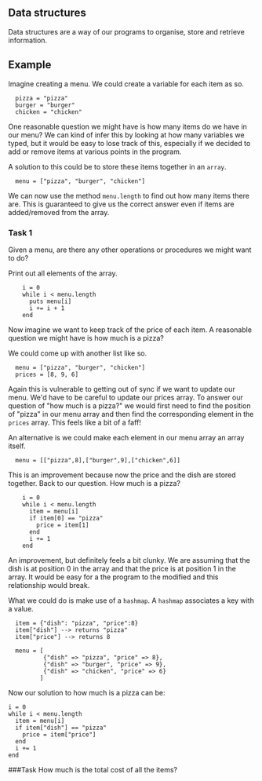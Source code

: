 ## Data structures

Data structures are a way of our programs to organise, store and retrieve information.

## Example
Imagine creating a menu. We could create a variable for each item as so.
```
  pizza = "pizza"
  burger = "burger"
  chicken = "chicken"
```
One reasonable question we might have is how many items do we have in our menu?
We can kind of infer this by looking at how many variables we typed, but it
would be easy to lose track of this, especially if we decided to add or remove
items at various points in the program.

A solution to this could be to store these items together in an `array`.
```
  menu = ["pizza", "burger", "chicken"]
```
We can now use the method `menu.length` to find out how many items there are.
This is guaranteed to give us the correct answer even if items are added/removed
from the array.

### Task 1
Given a menu, are there any other operations or procedures we might want to do?

Print out all elements of the array.
```
    i = 0
    while i < menu.length
      puts menu[i]
      i += i + 1
    end
```

Now imagine we want to keep track of the price of each item. A reasonable question
we might have is how much is a pizza?

We could come up with another list like so.
```
  menu = ["pizza", "burger", "chicken"]
  prices = [8, 9, 6]
```

Again this is vulnerable to getting out of sync if we want to update our menu.
We'd have to be careful to update our prices array. To answer our question of
"how much is a pizza?" we would first need to find the position of "pizza" in
our menu array and then find the corresponding element in the `prices` array.
This feels like a bit of a faff!

An alternative is we could make each element in our menu array an array itself.

```
  menu = [["pizza",8],["burger",9],["chicken",6]]
```
This is an improvement because now the price and the dish are stored together.
Back to our question. How much is a pizza?

```
    i = 0
    while i < menu.length
      item = menu[i]
      if item[0] == "pizza"
        price = item[1]
      end
      i += 1
    end
```
An improvement, but definitely feels a bit clunky. We are assuming that the
dish is at position 0 in the array and that the price is at position 1 in the array.
It would be easy for a the program to the modified and this relationship would break.

What we could do is make use of a `hashmap`. A `hashmap` associates a key with a value.
```
  item = {"dish": "pizza", "price":8}
  item["dish"] --> returns "pizza"
  item["price"] --> returns 8
```


```  
  menu = [
          {"dish" => "pizza", "price" => 8},
          {"dish" => "burger", "price" => 9},
          {"dish" => "chicken", "price" => 6}
         ]
```
Now our solution to how much is a pizza can be:
```
i = 0
while i < menu.length
  item = menu[i]
  if item["dish"] == "pizza"
    price = item["price"]
  end
  i += 1
end
```

###Task
How much is the total cost of all the items?
